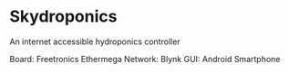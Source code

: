 # Skydroponics
An internet accessible hydroponics controller

Board: Freetronics Ethermega
Network: Blynk
GUI: Android Smartphone

